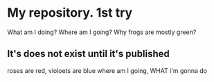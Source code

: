 # My repository. 1st try

What am I doing?
Where am I going? 
Why frogs are mostly green?



## It's does not exist until it's published

roses are red, violoets are blue
where am I going, WHAT i'm gonna do
